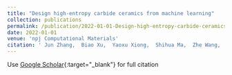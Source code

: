 ```yaml
---
title: "Design high-entropy carbide ceramics from machine learning"
collection: publications
permalink: /publication/2022-01-01-Design-high-entropy-carbide-ceramics-from-machine-learning
date: 2022-01-01
venue: 'npj Computational Materials'
citation: ' Jun Zhang,  Biao Xu,  Yaoxu Xiong,  Shihua Ma,  Zhe Wang,  Zhenggang Wu,  Shijun Zhao, &quot;Design high-entropy carbide ceramics from machine learning.&quot; npj Computational Materials, 2022.'
---
```

Use [Google Scholar](https://scholar.google.com/scholar?q=Design+high+entropy+carbide+ceramics+from+machine+learning){:target="_blank"} for full citation